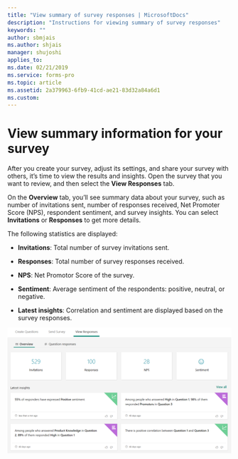 ```yaml
---
title: "View summary of survey responses | MicrosoftDocs"
description: "Instructions for viewing summary of survey responses"
keywords: ""
author: sbmjais
ms.author: shjais
manager: shujoshi
applies_to: 
ms.date: 02/21/2019
ms.service: forms-pro
ms.topic: article
ms.assetid: 2a379963-6fb9-41cd-ae21-83d32a84a6d1
ms.custom: 
---
```

# View summary information for your survey

After you create your survey, adjust its settings, and share your survey with others, it’s time to view the results and insights. Open the survey that you want to review, and then select the **View Responses** tab.

On the **Overview** tab, you’ll see summary data about your survey, such as number of invitations sent, number of responses received, Net Promoter Score (NPS), respondent sentiment, and survey insights. You can select **Invitations** or **Responses** to get more details.

The following statistics are displayed:

- **Invitations**: Total number of survey invitations sent.

- **Responses**: Total number of survey responses received.

- **NPS**: Net Promotor Score of the survey.

- **Sentiment**: Average sentiment of the respondents: positive, neutral, or negative.

- **Latest insights**: Correlation and sentiment are displayed based on the survey responses.

![view survey responses](media/view-responses.png "View survey responses")  

